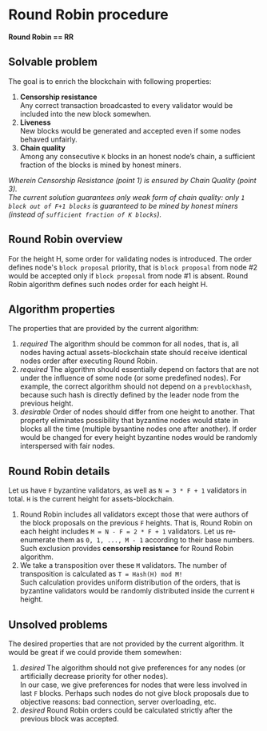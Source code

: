# Round Robin procedure  

**Round Robin == RR**

## Solvable problem

The goal is to enrich the blockchain with following properties:  

1. **Censorship resistance**  
	Any correct transaction broadcasted to every validator would be included into the new block somewhen.  
2. **Liveness**  
	New blocks would be generated and accepted even if some nodes behaved unfairly.  
3. **Chain quality**  
	Among any consecutive `K` blocks in an honest node’s chain, a sufficient fraction of the blocks is mined by honest miners.  

*Wherein Censorship Resistance (point 1) is ensured by Chain Quality (point 3).*  
*The current solution guarantees only weak form of chain quality: only `1 block out of F+1 blocks` is guaranteed to be mined by honest miners (instead of `sufficient fraction of K blocks`).*  

## Round Robin overview

For the height H, some order for validating nodes is introduced. The order defines node's `block proposal` priority, that is `block proposal` from node #2 would be accepted only if `block proposal` from node #1 is absent. Round Robin algorithm defines such nodes order for each height H.
	
## Algorithm properties

The properties that are provided by the current algorithm:  

1. *required* The algorithm should be common for all nodes, that is, all nodes having actual assets-blockchain state should receive identical nodes order after executing Round Robin.  
2. *required* The algorithm should essentially depend on factors that are not under the influence of some node (or some predefined nodes). For example, the correct algorithm should not depend on a `prevblockhash`, because such hash is directly defined by the leader node from the previous height.  
3. *desirable* Order of nodes should differ from one height to another. That property eliminates possibility that byzantine nodes would state in blocks all the time (multiple bysantine nodes one after another). If order would be changed for every height byzantine nodes would be randomly interspersed with fair nodes.  

	
## Round Robin details

Let us have `F` byzantine validators, as well as `N = 3 * F + 1` validators in total. `H` is the current height for assets-blockchain.  

1. Round Robin includes all validators except those that were authors of the block proposals on the previous `F` heights. That is, Round Robin on each height includes `M = N - F = 2 * F + 1` validators. Let us re-enumerate them as `0, 1, ..., M - 1` according to their base numbers.  
Such exclusion provides **censorship resistance** for Round Robin algorithm.  
2. We take a transposition over these `M` validators. The number of transposition is calculated as `T = Hash(H) mod M!`  
Such calculation provides uniform distribution of the orders, that is byzantine validators would be randomly distributed inside the current `H` height.  


## Unsolved problems
The desired properties that are not provided by the current algorithm. It would be great if we could provide them somewhen:  

1. *desired* The algorithm should not give preferences for any nodes (or artificially decrease priority for other nodes).  
In our case, we give preferences for nodes that were less involved in last `F` blocks. Perhaps such nodes do not give block proposals due to objective reasons: bad connection, server overloading, etc.  
2. *desired* Round Robin orders could be calculated strictly after the previous block was accepted.  

